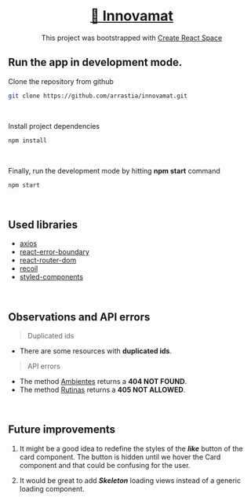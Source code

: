 <!-- HEADER -->

<p align="center">
    <a href="https://innovamat-777.web.app">
        <h1 align="center">🧮 Innovamat</h1>
    </a>
    <p align="center">
        This project was bootstrapped with <a href="https://github.com/space-rx/create-react-space">Create React Space</a>
        <br />
    </p>
</p>

## Run the app in development mode.

Clone the repository from github

```sh
git clone https://github.com/arrastia/innovamat.git
```

<br />

Install project dependencies

```sh
npm install
```

<br />

Finally, run the development mode by hitting **npm start** command

```sh
npm start
```

<br />

## Used libraries

- [axios](https://github.com/axios/axios)
- [react-error-boundary](https://github.com/bvaughn/react-error-boundary)
- [react-router-dom](https://github.com/remix-run/react-router/tree/main/packages/react-router-dom)
- [recoil](https://github.com/facebookexperimental/Recoil)
- [styled-components](https://github.com/styled-components/styled-components)

<br />

## Observations and API errors

> Duplicated ids

- There are some resources with **duplicated ids**.

> API errors

- The method [Ambientes]('https://innovamat-777.web.app/recursos/ambientes) returns a **404 NOT FOUND**.
- The method [Rutinas]('https://innovamat-777.web.app/recursos/rutinas) returns a **405 NOT ALLOWED**.

<br />

## Future improvements

1. It might be a good idea to redefine the styles of the **_like_** button of the card component. The button is hidden until we hover the Card component and that could be confusing for the user.

2. It would be great to add **_Skeleton_** loading views instead of a generic loading component.
